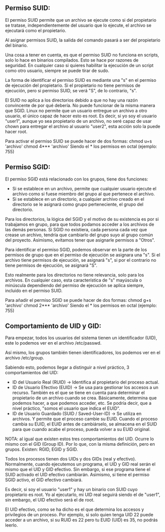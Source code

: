 ## Permiso SUID:

El permiso SUID permite que un archivo se ejecute como si del propietario se tratase, independientemente del usuario que lo ejecute, el archivo se ejecutará como el propietario.

Al asignar permisos SUID, la salida del comando pasará a ser del propietario del binario.

Una cosa a tener en cuenta, es que el permiso SUID no funciona en scripts, solo lo hace en binarios compilados. Esto se hace por razones de seguridad. En cualquier caso si quieres habilitar la ejecución de un script como otro usuario, siempre se puede tirar de sudo.

La forma de identificar el permiso SUID es mediante una "s" en el permiso de ejecución del propietario. Si el propietario no tiene permisos de ejecución, pero si permiso SUID, se verá "S", de lo contrario, "s".

El SUID no aplica a los directorios debido a que no hay una razón convincente de por qué debería. No puede funcionar de la misma manera que SGID. Linux no permite que un usuario entregue un archivo a otro usuario, el único capaz de hacer esto es root. Es decir, si yo soy el usuario "user1", aunque yo sea propietario de un archivo, no seré capaz de usar chown para entregar el archivo al usuario "user2", esta acción solo la puede hacer root.

Para activar el permiso SUID se puede hacer de dos formas:
	chmod u+s 'archivo'
	chmod 4*** 'archivo'
Siendo el * los permisos en octal (ejemplo: 755)
## Permiso SGID:

El permiso SGID está relacionado con los grupos, tiene dos funciones:

- Si se establece en un archivo, permite que cualquier usuario ejecute el archivo como si fuese miembro del grupo al que pertenece el archivo.
- Si se establece en un directorio, a cualquier archivo creado en el directorio se le asignará como grupo perteneciente, el grupo del directorio.

Para los directorios, la lógica del SGID y el motivo de su existencia es por si trabajamos en grupo, para que todos podamos acceder a los archivos de las demás personas. Si SGID no existiera, cada persona cada vez que crease un archivo, tendría que cambiarlo del grupo suyo al grupo común del proyecto. Asimismo, evitamos tener que asignarle permisos a "Otros".

Para identificar el permiso SGID, podemos observar en la parte de los permisos de grupo que en el permiso de ejecución se asignara una "s". Si el archivo tiene permisos de ejecución, se asignará "s", si por el contrario no tiene permisos de ejecución, se asignará "S".

Esto realmente para los directorios no tiene relevancia, solo para los archivos. En cualquier caso, esta característica de "s" mayúscula o minúscula dependiendo del permiso de ejecución se aplica siempre, incluido en el permiso SUID.

Para añadir el permiso SGID se puede hacer de dos formas:
	chmod g+s 'archivo'
	chmod 2*** 'archivo'
Siendo el * los permisos en octal (ejemplo: 755)
## Comportamiento de UID y GID:

Para empezar, todos los usuarios del sistema tienen un identificador (UID), este lo podemos ver en el archivo /etc/passwd.

Así mismo, los grupos también tienen identificadores, los podemos ver en el archivo /etc/group.

Sabiendo esto, podemos llegar a distinguir a nivel práctico, 3 comportamientos del UID:

- ID del Usuario Real (RUID) → Identifica al propietario del proceso actual.
- ID de Usuario Efectivo (EUID) → Se usa para gestionar los accesos a un recurso. También es el que se tiene en cuenta para determinar el propietario de un archivo cuando se crea. Básicamente, determina que podemos hacer, a que podemos acceder, etc. Se podría decir, que a nivel práctico, "somos el usuario que indica el EUID".
- ID de Usuario Guardado (SUID / Saved-User-ID) → Se utiliza en archivos. Y permite que el proceso cambie su EUID. Cuando el proceso cambia su EUID, el EUID antes de cambiárselo, se almacena en el SUID para que cuando acabe el proceso, pueda volver a su EUID original.

NOTA: al igual que existen estos tres comportamientos del UID. Ocurre lo mismo con el GID (Group ID). Por lo que, con la misma definición, pero en grupos. Existen: RGID, EGID y SGID.

Todos los procesos tienen dos UIDs y dos GIDs (real y efectivo). Normalmente, cuando ejecutemos un programa, el UID y GID real serán el mismo que el UID y GID efectivo. Sin embargo, si ese programa tiene el SUID activado el UID efectivo cambiarán. Asimismo, si tiene el permiso SGID activo, el GID efectivo cambiará.

Es decir, si soy el usuario "user1" y hay un binario con SUID cuyo propietario es root. Yo al ejecutarlo, mi UID real seguirá siendo el de "user1", sin embargo, el UID efectivo será el de root.

El UID efectivo, como se ha dicho es el que determina los accesos y privilegios de un proceso. Por ejemplo, si solo quien tenga UID 22 puede acceder a un archivo, si su RUID es 22 pero tu EUID (UID) es 35, no podrás leerlo.